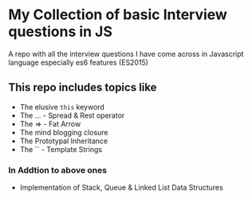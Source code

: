 # My Collection of basic Interview questions in JS

A repo with all the interview questions I have come across in Javascript language especially es6 features (ES2015)

## This repo includes topics like 

* The elusive `this` keyword
* The ... - Spread & Rest operator
* The => - Fat Arrow
* The mind blogging closure
* The Prototypal Inheritance
* The `` - Template Strings

### In Addtion to above ones

* Implementation of Stack, Queue & Linked List Data Structures
